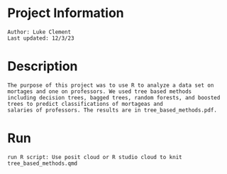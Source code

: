 # Project Information 
    Author: Luke Clement
    Last updated: 12/3/23

# Description
    The purpose of this project was to use R to analyze a data set on mortages and one on professors. We used tree based methods
    including decision trees, bagged trees, random forests, and boosted trees to predict classifications of mortageas and 
    salaries of professors. The results are in tree_based_methods.pdf.

# Run
    run R script: Use posit cloud or R studio cloud to knit tree_based_methods.qmd